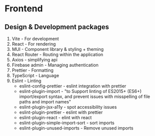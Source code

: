 # Frontend

## Design & Development packages

1. Vite - For development
1. React - For rendering
1. MUI - Component library & styling + theming
1. React Router - Routing within the application
1. Axios - simplifying api
1. Firebase admin - Managing authentication
1. Prettier - Formatting
1. TypeScript - Language
1. Eslint - Linting
   - eslint-config-prettier - eslint integration with prettier
   - eslint-plugin-import - "to Support linting of ES2015+ (ES6+) import/export syntax,
     and prevent issues with misspelling of file paths and import names"
   - eslint-plugin-jsx-a11y - spot accessibility issues
   - eslint-plugin-prettier - eslint with prettier
   - eslint-plugin-react - elint with react
   - eslint-plugin-simple-import-sort - sort imports
   - eslint-plugin-unused-imports - Remove unused imports
